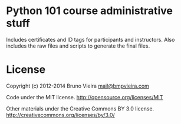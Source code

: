 Python 101 course administrative stuff
======================================

Includes certificates and ID tags for participants and instructors.
Also includes the raw files and scripts to generate the final files.

License
=======
Copyright (c) 2012-2014 Bruno Vieira <mail@bmpvieira.com>

Code under the MIT license.
http://opensource.org/licenses/MIT

Other materials under the Creative Commons BY 3.0 license.
http://creativecommons.org/licenses/by/3.0/
